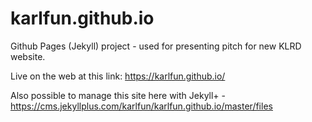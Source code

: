 # karlfun.github.io
Github Pages (Jekyll) project - used for presenting pitch for new KLRD website.

Live on the web at this link: https://karlfun.github.io/

Also possible to manage this site here with Jekyll+ - https://cms.jekyllplus.com/karlfun/karlfun.github.io/master/files
